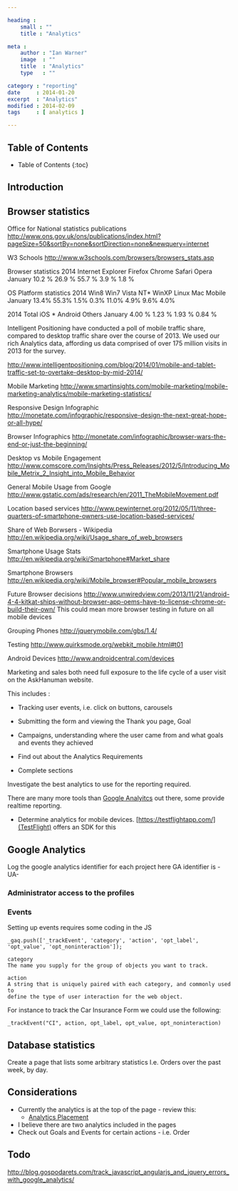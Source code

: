 ```yaml
---

heading :
    small : ""
    title : "Analytics"

meta :
    author : "Ian Warner"
    image  : ""
    title  : "Analytics"
    type   : ""

category : "reporting"
date     : 2014-01-20
excerpt  : "Analytics"
modified : 2014-02-09
tags     : [ analytics ]

---
```


## Table of Contents

* Table of Contents
{:toc}

## Introduction

## Browser statistics
Office for National statistics publications
http://www.ons.gov.uk/ons/publications/index.html?pageSize=50&sortBy=none&sortDirection=none&newquery=internet

W3 Schools
http://www.w3schools.com/browsers/browsers_stats.asp

Browser statistics
2014    Internet Explorer   Firefox Chrome  Safari  Opera
January 10.2 %              26.9 %  55.7 %  3.9 %   1.8 %

OS Platform statistics
2014    Win8    Win7    Vista   NT*    WinXP   Linux   Mac   Mobile
January 13.4%   55.3%   1.5%    0.3%   11.0%   4.9%    9.6%  4.0%

2014    Total   iOS *   Android Others
January 4.00 %  1.23 %  1.93 %  0.84 %

Intelligent Positioning have conducted a poll of mobile traffic share, compared
to desktop traffic share over the course of 2013. We used our rich Analytics
data, affording us data comprised of over 175 million visits in 2013 for the survey.

http://www.intelligentpositioning.com/blog/2014/01/mobile-and-tablet-traffic-set-to-overtake-desktop-by-mid-2014/

Mobile Marketing
http://www.smartinsights.com/mobile-marketing/mobile-marketing-analytics/mobile-marketing-statistics/

Responsive Design Infographic
http://monetate.com/infographic/responsive-design-the-next-great-hope-or-all-hype/

Browser Infographics
http://monetate.com/infographic/browser-wars-the-end-or-just-the-beginning/

Desktop vs Mobile Engagement
http://www.comscore.com/Insights/Press_Releases/2012/5/Introducing_Mobile_Metrix_2_Insight_into_Mobile_Behavior

General Mobile Usage from Google
http://www.gstatic.com/ads/research/en/2011_TheMobileMovement.pdf

Location based services
http://www.pewinternet.org/2012/05/11/three-quarters-of-smartphone-owners-use-location-based-services/

Share of Web Borwsers - Wikipedia
http://en.wikipedia.org/wiki/Usage_share_of_web_browsers

Smartphone Usage Stats
http://en.wikipedia.org/wiki/Smartphone#Market_share

Smartphone Browsers
http://en.wikipedia.org/wiki/Mobile_browser#Popular_mobile_browsers

Future Browser decisions
http://www.unwiredview.com/2013/11/21/android-4-4-kitkat-ships-without-browser-app-oems-have-to-license-chrome-or-build-their-own/
This could mean more browser testing in future on all mobile devices

Grouping Phones
http://jquerymobile.com/gbs/1.4/

Testing
http://www.quirksmode.org/webkit_mobile.html#t01

Android Devices
http://www.androidcentral.com/devices

Marketing and sales both need full exposure to the life cycle of a user visit on
the AskHanuman website.

This includes :

* Tracking user events, i.e. click on buttons, carousels
* Submitting the form and viewing the Thank you page, Goal
* Campaigns, understanding where the user came from and what goals and events they achieved

* Find out about the Analytics Requirements
* Complete sections

Investigate the best analytics to use for the reporting required.

There are many more tools than [Google Analyitcs](http://www.google.co.uk/analytics/)
out there, some provide realtime reporting.

* Determine analytics for mobile devices. [https://testflightapp.com/](TestFlight)
offers an SDK for this

## Google Analytics

Log the google analytics identifier for each project here
GA identifier is - UA-

### Administrator access to the profiles

### Events

Setting up events requires some coding in the JS

    _gaq.push(['_trackEvent', 'category', 'action', 'opt_label', 'opt_value', 'opt_noninteraction']);

    category
    The name you supply for the group of objects you want to track.

    action
    A string that is uniquely paired with each category, and commonly used to
    define the type of user interaction for the web object.

For instance to track the Car Insurance Form we could use the following:

    _trackEvent("CI", action, opt_label, opt_value, opt_noninteraction)

## Database statistics

Create a page that lists some arbitrary statistics
I.e. Orders over the past week, by day.

## Considerations

* Currently the analytics is at the top of the page - review this:
    * [Analytics Placement](https://developers.google.com/analytics/devguides/collection/gajs/gaTrackingOverview)
* I believe there are two analytics included in the pages
* Check out Goals and Events for certain actions - i.e. Order

## Todo

http://blog.gospodarets.com/track_javascript_angularjs_and_jquery_errors_with_google_analytics/